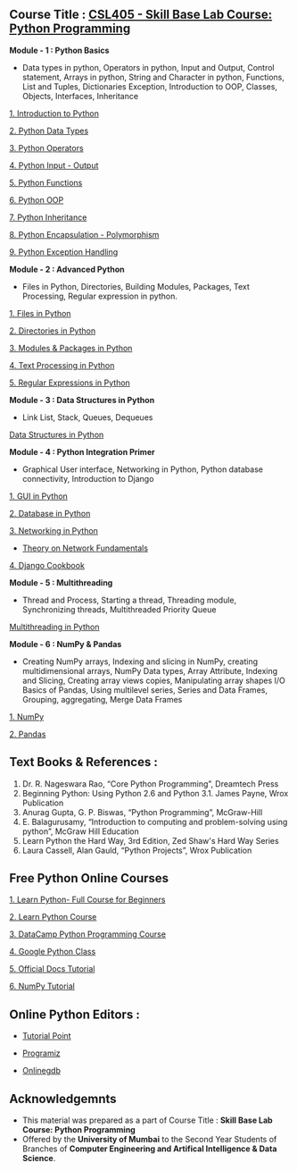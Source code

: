 ## Course Title : [CSL405 - Skill Base Lab Course: Python Programming](https://drive.google.com/file/d/16oBo3Cigy3ep8-2MtjCt8lU3qIlyq9Sh/view)

**Module - 1 : Python Basics** 
- Data types in python, Operators in python, Input and Output, Control statement, Arrays in python, String and Character in python, Functions, List and Tuples, Dictionaries Exception, Introduction to OOP, Classes, Objects, Interfaces, Inheritance

[1. Introduction to Python](https://github.com/LifnaJos/PythonProgramming/blob/main/Python%20Notebooks/M1_1_Python_Intro.ipynb)

[2. Python Data Types](https://github.com/LifnaJos/PythonProgramming/blob/main/Python%20Notebooks/M1_2_Python_DataTypes.ipynb)

[3. Python Operators](https://github.com/LifnaJos/PythonProgramming/blob/main/Python%20Notebooks/M1_3_Python_Operators.ipynb)

[4. Python Input - Output](https://github.com/LifnaJos/PythonProgramming/blob/main/Python%20Notebooks/M1_4_Python_Input_Output.ipynb)

[5. Python Functions](https://github.com/LifnaJos/PythonProgramming/blob/main/Python%20Notebooks/M1_5_Python_Functions.ipynb)

[6. Python OOP](https://github.com/LifnaJos/PythonProgramming/blob/main/Python%20Notebooks/M1_6_Python_OOP.ipynb)

[7. Python Inheritance](https://github.com/LifnaJos/PythonProgramming/blob/main/Python%20Notebooks/M1_7_Python_Inheritance.ipynb)

[8. Python Encapsulation - Polymorphism](https://github.com/LifnaJos/PythonProgramming/blob/main/Python%20Notebooks/M1_8_Python_Encapsulation_Polymorphism.ipynb)

[9. Python Exception Handling](https://github.com/LifnaJos/PythonProgramming/blob/main/Python%20Notebooks/M1_9_Python_Exception%20Handling.ipynb)

**Module - 2  : Advanced Python**
- Files in Python, Directories, Building Modules, Packages, Text Processing, Regular expression in python.
  
[1. Files in Python](https://github.com/LifnaJos/PythonProgramming/blob/main/Python%20Notebooks/M2_1_Python_Files.ipynb)

[2. Directories in Python](https://github.com/LifnaJos/PythonProgramming/blob/main/Python%20Notebooks/%20M2_2_Python_Directories.ipynb)

[3. Modules & Packages in Python](https://github.com/LifnaJos/PythonProgramming/blob/main/Python%20Notebooks/M2_3_Python_Modules_Packages.ipynb)

[4. Text Processing in Python](https://github.com/LifnaJos/PythonProgramming/blob/main/Python%20Notebooks/M2_4_Python_TextProcessing.ipynb)

[5. Regular Expressions in Python](https://github.com/LifnaJos/PythonProgramming/blob/main/Python%20Notebooks/M2_5_Python_RegularExpressions.ipynb)

**Module - 3 : Data Structures in Python**
- Link List, Stack, Queues, Dequeues

[Data Structures in Python](https://github.com/LifnaJos/PythonProgramming/blob/main/Python%20Notebooks/M3_Data%20Structures%20in%20Python.ipynb)

**Module - 4 : Python Integration Primer**
- Graphical User interface, Networking in Python, Python database connectivity, Introduction to Django
  
[1. GUI in Python](https://github.com/LifnaJos/PythonProgramming/blob/main/Python%20Notebooks/M4_1_Python_GUI.ipynb)

[2. Database in Python](https://github.com/LifnaJos/PythonProgramming/blob/main/Python%20Notebooks/M4_2_Python_Database.ipynb)

[3. Networking in Python](https://github.com/LifnaJos/PythonProgramming/blob/main/Python%20Notebooks/M4_3_Python_Network_Programming.ipynb)

- [Theory on Network Fundamentals](https://github.com/LifnaJos/Python-Programming-Essentials/blob/main/Python%20Notebooks/Network_final.pdf)

[4. Django Cookbook](https://github.com/LifnaJos/PythonProgramming/blob/main/Python%20Notebooks/M4_4_Django-Cookbook.pdf)

**Module  - 5 : Multithreading**
- Thread and Process, Starting a thread, Threading module, Synchronizing threads, Multithreaded Priority Queue

[Multithreading in Python](https://github.com/LifnaJos/PythonProgramming/blob/main/Python%20Notebooks/M5_Multi-Threading%20in%20Python.ipynb)

**Module  - 6 : NumPy & Pandas**
- Creating NumPy arrays, Indexing and slicing in NumPy, creating multidimensional arrays, NumPy Data types, Array Attribute, Indexing and Slicing, Creating array views copies, Manipulating array shapes I/O Basics of Pandas, Using multilevel series, Series and Data Frames, Grouping, aggregating, Merge Data Frames

[1. NumPy](https://github.com/LifnaJos/PythonProgramming/blob/main/Python%20Notebooks/M6_1_NumPy%20in%20Python.ipynb)

[2. Pandas](https://github.com/LifnaJos/PythonProgramming/blob/main/Python%20Notebooks/M6_2_Pandas%20in%20Python.ipynb)

## Text Books & References :

1. Dr. R. Nageswara Rao, “Core Python Programming”, Dreamtech Press
2. Beginning Python: Using Python 2.6 and Python 3.1. James Payne, Wrox Publication
3. Anurag Gupta, G. P. Biswas, “Python Programming”, McGraw-Hill
4. E. Balagurusamy, “Introduction to computing and problem-solving using python”, McGraw Hill Education
5. Learn Python the Hard Way, 3rd Edition, Zed Shaw's Hard Way Series
6. Laura Cassell, Alan Gauld, “Python Projects”, Wrox Publication

## Free Python Online Courses

[1. Learn Python- Full Course for Beginners](https://www.youtube.com/watch?v=rfscVS0vtbw)

[2. Learn Python Course](https://www.learnpython.org/)

[3. DataCamp Python Programming Course](https://www.datacamp.com/tracks/python-programming)

[4. Google Python Class](https://developers.google.com/edu/python/)

[5. Official Docs Tutorial](https://docs.python.org/3/tutorial/index.html)

[6. NumPy Tutorial](https://www.pythonprogramming.in/numpy-tutorial-with-examples-and-solutions.html)

## Online Python Editors : 	

* [Tutorial Point](https://www.tutorialspoint.com/execute_python_online.php)

* [Programiz](https://www.programiz.com/python-programming/online-compiler/)

* [Onlinegdb](https://www.onlinegdb.com/online_python_compiler)

## Acknowledgemnts
* This material was prepared as a part of Course Title : **Skill Base Lab Course: Python Programming**
* Offered by the **University of Mumbai** to the Second Year Students of Branches of **Computer Engineering and Artifical Intelligence & Data Science**.
